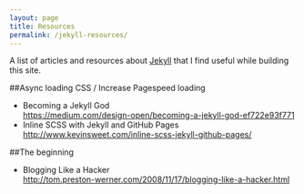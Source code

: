 ```yaml
---
layout: page
title: Resources
permalink: /jekyll-resources/
---
```


A list of articles and resources about [Jekyll](http://jekyllrb.com/) that I find useful while building this site.

##Async loading CSS / Increase Pagespeed loading
 * 	Becoming a Jekyll God  
	<https://medium.com/design-open/becoming-a-jekyll-god-ef722e93f771>
 *	Inline SCSS with Jekyll and GitHub Pages  
	<http://www.kevinsweet.com/inline-scss-jekyll-github-pages/>

##The beginning
 *	Blogging Like a Hacker  
	<http://tom.preston-werner.com/2008/11/17/blogging-like-a-hacker.html>
